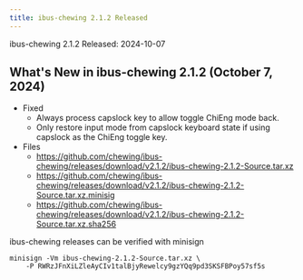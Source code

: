 ```yaml
---
title: ibus-chewing 2.1.2 Released
---
```

ibus-chewing 2.1.2 Released: 2024-10-07

What's New in ibus-chewing 2.1.2 (October 7, 2024)
---------------------------------------------------------

* Fixed
  - Always process capslock key to allow toggle ChiEng mode back.
  - Only restore input mode from capslock keyboard state if using capslock as the
    ChiEng toggle key.
* Files
  - <https://github.com/chewing/ibus-chewing/releases/download/v2.1.2/ibus-chewing-2.1.2-Source.tar.xz>
  - <https://github.com/chewing/ibus-chewing/releases/download/v2.1.2/ibus-chewing-2.1.2-Source.tar.xz.minisig>
  - <https://github.com/chewing/ibus-chewing/releases/download/v2.1.2/ibus-chewing-2.1.2-Source.tar.xz.sha256>

ibus-chewing releases can be verified with minisign

    minisign -Vm ibus-chewing-2.1.2-Source.tar.xz \
        -P RWRzJFnXiLZleAyCIv1talBjyRewelcy9gzYQq9pd3SKSFBPoy57sf5s
